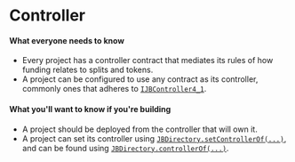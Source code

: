 # Controller

#### What everyone needs to know

* Every project has a controller contract that mediates its rules of how funding relates to splits and tokens.
* A project can be configured to use any contract as its controller, commonly ones that adheres to [`IJBController4_1`](/docs/v4/api/core/interfaces/IJBController4_1.md).

#### What you'll want to know if you're building

* A project should be deployed from the controller that will own it.
* A project can set its controller using [`JBDirectory.setControllerOf(...)`](/docs/v4/api/core/JBDirectory.md#setcontrollerof), and can be found using [`JBDirectory.controllerOf(...)`](/docs/v4/api/core/JBDirectory.md#controllerof).


